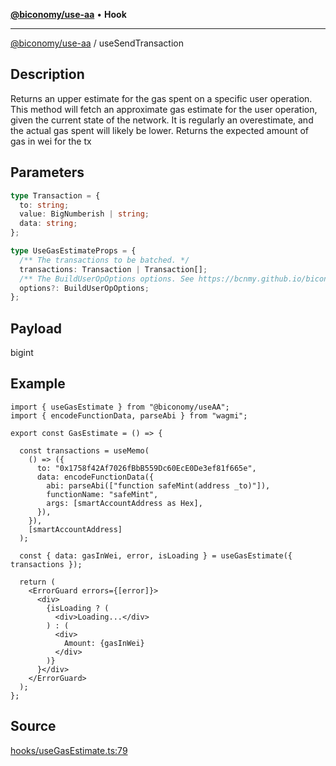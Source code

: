 [**@biconomy/use-aa**](../index.md) • **Hook**

---

[@biconomy/use-aa](../index.md) / useSendTransaction

## Description

Returns an upper estimate for the gas spent on a specific user operation. This method will fetch an approximate gas estimate for the user operation, given the current state of the network. It is regularly an overestimate, and the actual gas spent will likely be lower. Returns the expected amount of gas in wei for the tx

## Parameters

```ts
type Transaction = {
  to: string;
  value: BigNumberish | string;
  data: string;
};

type UseGasEstimateProps = {
  /** The transactions to be batched. */
  transactions: Transaction | Transaction[];
  /** The BuildUserOpOptions options. See https://bcnmy.github.io/biconomy-client-sdk/types/BuildUserOpOptions.html for further detail */
  options?: BuildUserOpOptions;
};
```

## Payload

bigint

## Example

```tsx
import { useGasEstimate } from "@biconomy/useAA";
import { encodeFunctionData, parseAbi } from "wagmi";

export const GasEstimate = () => {

  const transactions = useMemo(
    () => ({
      to: "0x1758f42Af7026fBbB559Dc60EcE0De3ef81f665e",
      data: encodeFunctionData({
        abi: parseAbi(["function safeMint(address _to)"]),
        functionName: "safeMint",
        args: [smartAccountAddress as Hex],
      }),
    }),
    [smartAccountAddress]
  );

  const { data: gasInWei, error, isLoading } = useGasEstimate({ transactions });

  return (
    <ErrorGuard errors={[error]}>
      <div>
        {isLoading ? (
          <div>Loading...</div>
        ) : (
          <div>
            Amount: {gasInWei}
          </div>
        )}
      }</div>
    </ErrorGuard>
  );
};
```

## Source

[hooks/useGasEstimate.ts:79](https://github.com/bcnmy/useAA/blob/main/src/hooks/useGasEstimate.ts)
